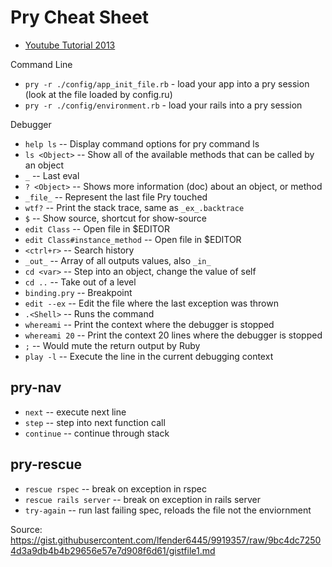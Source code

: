 # Pry Cheat Sheet

- [Youtube Tutorial 2013](https://www.youtube.com/watch?v=D9j_Mf91M0I)

Command Line

- `pry -r ./config/app_init_file.rb` - load your app into a pry session (look at the file loaded by config.ru)
- `pry -r ./config/environment.rb` - load your rails into a pry session

Debugger
- `help ls`     --  Display command options for pry command ls
- `ls <Object>` --  Show all of the available methods that can be called by an object
- `_`           --  Last eval
- `? <Object>`  --  Shows more information (doc) about an object, or method
- `_file_`      --  Represent the last file Pry touched
- `wtf?`        --  Print the stack trace, same as `_ex_.backtrace`
- `$`           --  Show source, shortcut for show-source
- `edit Class` -- Open file in $EDITOR
- `edit Class#instance_method` -- Open file in $EDITOR
- `<ctrl+r>`    --  Search history
- `_out_`       --  Array of all outputs values, also `_in_`
- `cd <var>`    --  Step into an object, change the value of self
- `cd ..`       --  Take out of a level
- `binding.pry` --  Breakpoint
- `edit --ex`   --  Edit the file where the last exception was thrown
- `.<Shell>`    --  Runs the <Shell> command
- `whereami`    --  Print the context where the debugger is stopped
- `whereami 20` --  Print the context 20 lines where the debugger is stopped
- `;`           --  Would mute the return output by Ruby
- `play -l`     --  Execute the line in the current debugging context

## pry-nav
- `next` -- execute next line
- `step` -- step into next function call
- `continue` -- continue through stack
 
## pry-rescue
- `rescue rspec` -- break on exception in rspec
- `rescue rails server` -- break on exception in rails server
- `try-again`     -- run last failing spec, reloads the file not the enviornment

Source: https://gist.githubusercontent.com/lfender6445/9919357/raw/9bc4dc72504d3a9db4b4b29656e57e7d908f6d61/gistfile1.md
